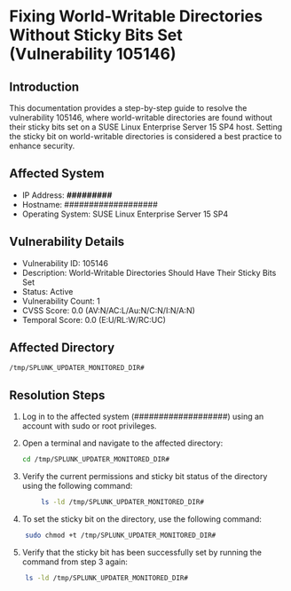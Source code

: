 # Fixing World-Writable Directories Without Sticky Bits Set (Vulnerability 105146)

## Introduction
This documentation provides a step-by-step guide to resolve the vulnerability 105146, where world-writable directories are found without their sticky bits set on a SUSE Linux Enterprise Server 15 SP4 host. Setting the sticky bit on world-writable directories is considered a best practice to enhance security.

## Affected System
- IP Address: ***#########***
- Hostname: ###################
- Operating System: SUSE Linux Enterprise Server 15 SP4

## Vulnerability Details
- Vulnerability ID: 105146
- Description: World-Writable Directories Should Have Their Sticky Bits Set
- Status: Active
- Vulnerability Count: 1
- CVSS Score: 0.0 (AV:N/AC:L/Au:N/C:N/I:N/A:N)
- Temporal Score: 0.0 (E:U/RL:W/RC:UC)

## Affected Directory
`/tmp/SPLUNK_UPDATER_MONITORED_DIR#`

## Resolution Steps
1. Log in to the affected system (###################) using an account with sudo or root privileges.

2. Open a terminal and navigate to the affected directory:
   ```bash
   cd /tmp/SPLUNK_UPDATER_MONITORED_DIR#
3. Verify the current permissions and sticky bit status of the directory using the following command:

```bash
        ls -ld /tmp/SPLUNK_UPDATER_MONITORED_DIR#
```


4. To set the sticky bit on the directory, use the following command:
```bash 
    sudo chmod +t /tmp/SPLUNK_UPDATER_MONITORED_DIR#
```

5. Verify that the sticky bit has been successfully set by running the command from step 3 again:

```bash
    ls -ld /tmp/SPLUNK_UPDATER_MONITORED_DIR#    
```


